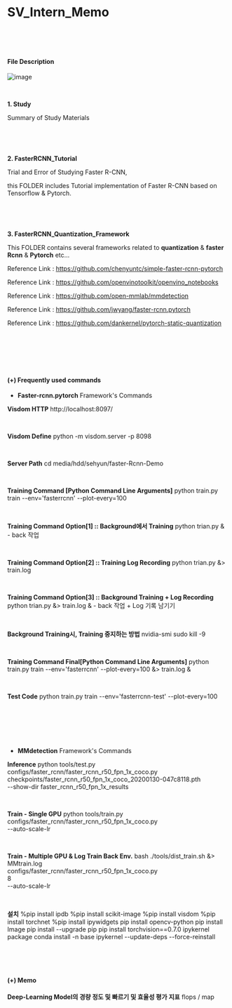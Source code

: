 # SV_Intern_Memo

​	

​	

#### File Description

![image](https://user-images.githubusercontent.com/84533279/184269629-dc3f0d01-3eed-430d-afac-bea7275dd7c5.png)



​	

**1. Study**

Summary of Study Materials

  


​	

​	

**2. FasterRCNN_Tutorial**

Trial and Error of Studying Faster R-CNN,

this FOLDER includes Tutorial implementation of Faster R-CNN based on Tensorflow & Pytorch.

​	

​	

**3. FasterRCNN_Quantization_Framework**

This FOLDER contains several frameworks related to **quantization** & **faster Rcnn** & **Pytorch** etc...

Reference Link : https://github.com/chenyuntc/simple-faster-rcnn-pytorch

Reference Link : https://github.com/openvinotoolkit/openvino_notebooks

Reference Link : https://github.com/open-mmlab/mmdetection

Reference Link : https://github.com/jwyang/faster-rcnn.pytorch

Reference Link : https://github.com/dankernel/pytorch-static-quantization

​	

​	

​	

#### **(+) Frequently used commands**

- **Faster-rcnn.pytorch** Framework's Commands 

**Visdom HTTP**
http://localhost:8097/

​	

**Visdom Define**
python -m visdom.server -p 8098

​	

**Server Path**
cd media/hdd/sehyun/faster-Rcnn-Demo  

​	

**Training Command [Python Command Line Arguments]**
python train.py train --env='fasterrcnn' --plot-every=100

​	

**Training Command Option[1] :: Background에서 Training**
python trian.py &   - back 작업

​	

**Training Command Option[2] :: Training Log Recording**
python trian.py &> train.log

​	

**Training Command Option[3] :: Background Training + Log Recording**
python trian.py &> train.log &  - back 작업 + Log 기록 남기기

​	

**Background Training시, Training 중지하는 방법**
nvidia-smi
sudo kill -9 <Process iD>

​	

**Training Command Final[Python Command Line Arguments]**
python train.py train --env='fasterrcnn' --plot-every=100 &> train.log &

​	

**Test Code**
python train.py train --env='fasterrcnn-test' --plot-every=100

​	

​	

​	

* **MMdetection** Framework's Commands

**Inference**
python tools/test.py \
    configs/faster_rcnn/faster_rcnn_r50_fpn_1x_coco.py \
    checkpoints/faster_rcnn_r50_fpn_1x_coco_20200130-047c8118.pth \
    --show-dir faster_rcnn_r50_fpn_1x_results

​	

**Train - Single GPU**
python tools/train.py \
    configs/faster_rcnn/faster_rcnn_r50_fpn_1x_coco.py \
    --auto-scale-lr

​	

**Train - Multiple GPU & Log Train Back Env.**
bash ./tools/dist_train.sh &> MMtrain.log \
    configs/faster_rcnn/faster_rcnn_r50_fpn_1x_coco.py \
    8 \
    --auto-scale-lr

​	

**설치**
%pip install ipdb
%pip install scikit-image
%pip install visdom
%pip install torchnet
%pip install ipywidgets
pip install opencv-python
pip install Image
pip install --upgrade pip
pip install torchvision==0.7.0
ipykernel package
conda install -n base ipykernel --update-deps --force-reinstall

​	

​	

#### (+) Memo

**Deep-Learning Model의 경량 정도 및 빠르기 및 효율성 평가 지표** 
flops / map
